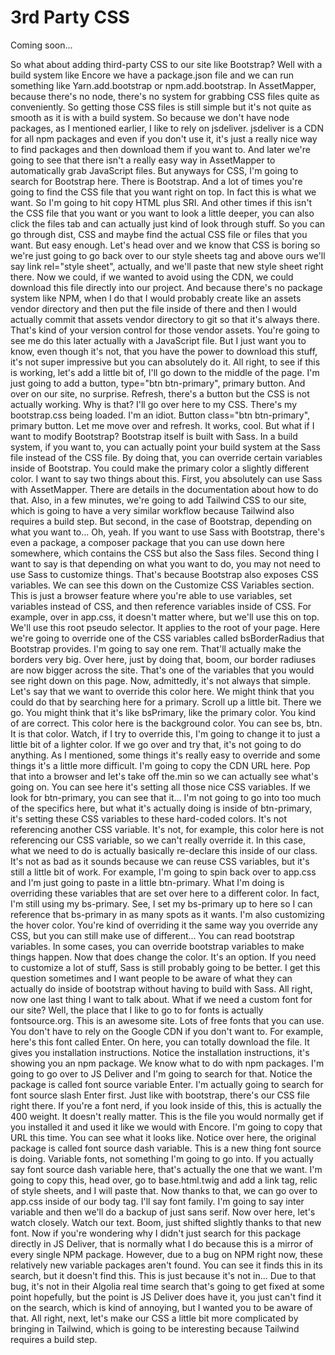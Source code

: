 # 3rd Party CSS

Coming soon...

So what about adding third-party CSS to our site like Bootstrap? Well with a build system like Encore we have a package.json file and we can run something like Yarn.add.bootstrap or npm.add.bootstrap. In AssetMapper, because there's no node, there's no system for grabbing CSS files quite as conveniently. So getting those CSS files is still simple but it's not quite as smooth as it is with a build system. So because we don't have node packages, as I mentioned earlier, I like to rely on jsdeliver. jsdeliver is a CDN for all npm packages and even if you don't use it, it's just a really nice way to find packages and then download them if you want to. And later we're going to see that there isn't a really easy way in AssetMapper to automatically grab JavaScript files. But anyways for CSS, I'm going to search for Bootstrap here. There is Bootstrap. And a lot of times you're going to find the CSS file that you want right on top. In fact this is what we want. So I'm going to hit copy HTML plus SRI. And other times if this isn't the CSS file that you want or you want to look a little deeper, you can also click the files tab and can actually just kind of look through stuff. So you can go through dist, CSS and maybe find the actual CSS file or files that you want. But easy enough. Let's head over and we know that CSS is boring so we're just going to go back over to our style sheets tag and above ours we'll say link rel="style sheet", actually, and we'll paste that new style sheet right there. Now we could, if we wanted to avoid using the CDN, we could download this file directly into our project. And because there's no package system like NPM, when I do that I would probably create like an assets vendor directory and then put the file inside of there and then I would actually commit that assets vendor directory to git so that it's always there. That's kind of your version control for those vendor assets. You're going to see me do this later actually with a JavaScript file.  But I just want you to know, even though it's not, that you have the power to download this stuff, it's not super impressive but you can absolutely do it. All right, to see if this is working, let's add a little bit of, I'll go down to the middle of the page. I'm just going to add a button, type="btn btn-primary", primary button. And over on our site, no surprise. Refresh, there's a button but the CSS is not actually working. Why is that? I'll go over here to my CSS. There's my bootstrap.css being loaded. I'm an idiot. Button class="btn btn-primary", primary button. Let me move over and refresh. It works, cool. But what if I want to modify Bootstrap? Bootstrap itself is built with Sass. In a build system, if you want to, you can actually point your build system at the Sass file instead of the CSS file. By doing that, you can override certain variables inside of Bootstrap. You could make the primary color a slightly different color. I want to say two things about this. First, you absolutely can use Sass with AssetMapper. There are details in the documentation about how to do that. Also, in a few minutes, we're going to add Tailwind CSS to our site, which is going to have a very similar workflow because Tailwind also requires a build step. But second, in the case of Bootstrap, depending on what you want to... Oh, yeah. If you want to use Sass with Bootstrap, there's even a package, a composer package that you can use down here somewhere, which contains the CSS but also the Sass files. Second thing I want to say is that depending on what you want to do, you may not need to use Sass to customize things. That's because Bootstrap also exposes CSS variables. We can see this down on the Customize CSS Variables section. This is just a browser feature where you're able to use variables, set variables instead of CSS, and then reference variables inside of CSS. For example, over in app.css, it doesn't matter where, but we'll use this on top. We'll use this root pseudo selector. It applies to the root of your page. Here we're going to override one of the CSS variables called bsBorderRadius that Bootstrap provides. I'm going to say one rem.  That'll actually make the borders very big. Over here, just by doing that, boom, our border radiuses are now bigger across the site. That's one of the variables that you would see right down on this page. Now, admittedly, it's not always that simple. Let's say that we want to override this color here. We might think that you could do that by searching here for a primary. Scroll up a little bit. There we go. You might think that it's like bsPrimary, like the primary color. You kind of are correct. This color here is the background color. You can see bs, btn. It is that color. Watch, if I try to override this, I'm going to change it to just a little bit of a lighter color. If we go over and try that, it's not going to do anything. As I mentioned, some things it's really easy to override and some things it's a little more difficult. I'm going to copy the CDN URL here. Pop that into a browser and let's take off the.min so we can actually see what's going on. You can see here it's setting all those nice CSS variables. If we look for btn-primary, you can see that it... I'm not going to go into too much of the specifics here, but what it's actually doing is inside of btn-primary, it's setting these CSS variables to these hard-coded colors. It's not referencing another CSS variable. It's not, for example, this color here is not referencing our CSS variable, so we can't really override it. In this case, what we need to do is actually basically re-declare this inside of our class. It's not as bad as it sounds because we can reuse CSS variables, but it's still a little bit of work. For example, I'm going to spin back over to app.css and I'm just going to paste in a little btn-primary. What I'm doing is overriding these variables that are set over here to a different color. In fact, I'm still using my bs-primary. See, I set my bs-primary up to here so I can reference that bs-primary in as many spots as it wants. I'm also customizing the hover color. You're kind of overriding it the same way you override any CSS, but you can still make use of different... You can read bootstrap variables.  In some cases, you can override bootstrap variables to make things happen. Now that does change the color. It's an option. If you need to customize a lot of stuff, Sass is still probably going to be better. I get this question sometimes and I want people to be aware of what they can actually do inside of bootstrap without having to build with Sass. All right, now one last thing I want to talk about. What if we need a custom font for our site? Well, the place that I like to go to for fonts is actually fontsource.org. This is an awesome site. Lots of free fonts that you can use. You don't have to rely on the Google CDN if you don't want to. For example, here's this font called Enter. On here, you can totally download the file. It gives you installation instructions. Notice the installation instructions, it's showing you an npm package. We know what to do with npm packages. I'm going to go over to JS Deliver and I'm going to search for that. Notice the package is called font source variable Enter. I'm actually going to search for font source slash Enter first. Just like with bootstrap, there's our CSS file right there. If you're a font nerd, if you look inside of this, this is actually the 400 weight. It doesn't really matter. This is the file you would normally get if you installed it and used it like we would with Encore. I'm going to copy that URL this time. You can see what it looks like. Notice over here, the original package is called font source dash variable. This is a new thing font source is doing. Variable fonts, not something I'm going to go into. If you actually say font source dash variable here, that's actually the one that we want. I'm going to copy this, head over, go to base.html.twig and add a link tag, relic of style sheets, and I will paste that. Now thanks to that, we can go over to app.css inside of our body tag. I'll say font family. I'm going to say inter variable and then we'll do a backup of just sans serif. Now over here, let's watch closely. Watch our text. Boom, just shifted slightly thanks to that new font.  Now if you're wondering why I didn't just search for this package directly in JS Deliver, that is normally what I do because this is a mirror of every single NPM package. However, due to a bug on NPM right now, these relatively new variable packages aren't found. You can see it finds this in its search, but it doesn't find this. This is just because it's not in... Due to that bug, it's not in their Algolia real time search that's going to get fixed at some point hopefully, but the point is JS Deliver does have it, you just can't find it on the search, which is kind of annoying, but I wanted you to be aware of that. All right, next, let's make our CSS a little bit more complicated by bringing in Tailwind, which is going to be interesting because Tailwind requires a build step.
